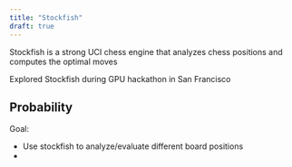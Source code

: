 ```yaml
---
title: "Stockfish"
draft: true
---
```


Stockfish is a strong UCI chess engine that analyzes chess positions and computes the optimal moves

Explored Stockfish during GPU hackathon in San Francisco

## Probability
Goal:
- Use stockfish to analyze/evaluate different board positions
- 